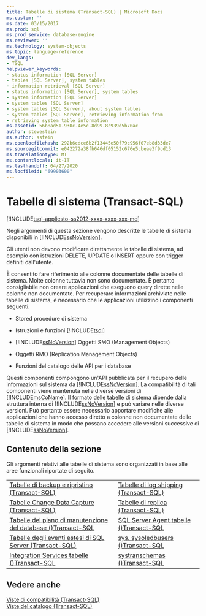 ```yaml
---
title: Tabelle di sistema (Transact-SQL) | Microsoft Docs
ms.custom: ''
ms.date: 03/15/2017
ms.prod: sql
ms.prod_service: database-engine
ms.reviewer: ''
ms.technology: system-objects
ms.topic: language-reference
dev_langs:
- TSQL
helpviewer_keywords:
- status information [SQL Server]
- tables [SQL Server], system tables
- information retrieval [SQL Server]
- status information [SQL Server], system tables
- system information [SQL Server]
- system tables [SQL Server]
- system tables [SQL Server], about system tables
- system tables [SQL Server], retrieving information from
- retrieving system table information
ms.assetid: 56b8ad51-930c-4e5c-8d99-8c939d5b70ac
author: stevestein
ms.author: sstein
ms.openlocfilehash: 292b6cdce6b2f13445e50f79c956f07eb8d33de7
ms.sourcegitcommit: e042272a38fb646df05152c676e5cbeae3f9cd13
ms.translationtype: MT
ms.contentlocale: it-IT
ms.lasthandoff: 04/27/2020
ms.locfileid: "69903600"
---
```

# <a name="system-tables-transact-sql"></a>Tabelle di sistema (Transact-SQL)
[!INCLUDE[tsql-appliesto-ss2012-xxxx-xxxx-xxx-md](../../includes/tsql-appliesto-ss2012-xxxx-xxxx-xxx-md.md)]

  Negli argomenti di questa sezione vengono descritte le tabelle di sistema disponibili in [!INCLUDE[ssNoVersion](../../includes/ssnoversion-md.md)].  
  
 Gli utenti non devono modificare direttamente le tabelle di sistema, ad esempio con istruzioni DELETE, UPDATE o INSERT oppure con trigger definiti dall'utente.  
  
 È consentito fare riferimento alle colonne documentate delle tabelle di sistema. Molte colonne tuttavia non sono documentate. È pertanto consigliabile non creare applicazioni che eseguono query dirette nelle colonne non documentate. Per recuperare informazioni archiviate nelle tabelle di sistema, è necessario che le applicazioni utilizzino i componenti seguenti:  
  
-   Stored procedure di sistema  
  
-   Istruzioni e funzioni [!INCLUDE[tsql](../../includes/tsql-md.md)]  
  
-   [!INCLUDE[ssNoVersion](../../includes/ssnoversion-md.md)] Oggetti SMO (Management Objects)  
  
-   Oggetti RMO (Replication Management Objects)  
  
-   Funzioni del catalogo delle API per i database  
  
 Questi componenti compongono un'API pubblicata per il recupero delle informazioni sul sistema da [!INCLUDE[ssNoVersion](../../includes/ssnoversion-md.md)]. La compatibilità di tali componenti viene mantenuta nelle diverse versioni di [!INCLUDE[msCoName](../../includes/msconame-md.md)]. Il formato delle tabelle di sistema dipende dalla struttura interna di [!INCLUDE[ssNoVersion](../../includes/ssnoversion-md.md)] e può variare nelle diverse versioni. Può pertanto essere necessario apportare modifiche alle applicazioni che hanno accesso diretto a colonne non documentate delle tabelle di sistema in modo che possano accedere alle versioni successive di [!INCLUDE[ssNoVersion](../../includes/ssnoversion-md.md)].  
  
## <a name="in-this-section"></a>Contenuto della sezione  
 Gli argomenti relativi alle tabelle di sistema sono organizzati in base alle aree funzionali riportate di seguito.  
  
|||  
|-|-|  
|[Tabelle di backup e ripristino &#40;Transact-SQL&#41;](../../relational-databases/system-tables/backup-and-restore-tables-transact-sql.md)|[Tabelle di log shipping &#40;Transact-SQL&#41;](../../relational-databases/system-tables/log-shipping-tables-transact-sql.md)|  
|[Tabelle Change Data Capture &#40;Transact-SQL&#41;](../../relational-databases/system-tables/change-data-capture-tables-transact-sql.md)|[Tabelle di replica &#40;Transact-SQL&#41;](../../relational-databases/system-tables/replication-tables-transact-sql.md)|  
|[Tabelle del piano di manutenzione del database &#40;&#41;Transact-SQL](../../relational-databases/system-tables/database-maintenance-plan-tables-transact-sql.md)|[SQL Server Agent tabelle &#40;&#41;Transact-SQL](../../relational-databases/system-tables/sql-server-agent-tables-transact-sql.md)|  
|[Tabelle degli eventi estesi di SQL Server &#40;Transact-SQL&#41;](../../relational-databases/extended-events/xevents-references-system-objects.md#system-tables)|[sys. sysoledbusers &#40;&#41;Transact-SQL](../../relational-databases/system-compatibility-views/sys-sysoledbusers-transact-sql.md)|  
|[Integration Services tabelle &#40;&#41;Transact-SQL](../../relational-databases/system-tables/integration-services-tables-transact-sql.md)|[systranschemas &#40;&#41;Transact-SQL](../../relational-databases/system-views/systranschemas-transact-sql.md)|  
  
## <a name="see-also"></a>Vedere anche  
 [Viste di compatibilità &#40;Transact-SQL&#41;](~/relational-databases/system-compatibility-views/system-compatibility-views-transact-sql.md)   
 [Viste del catalogo &#40;Transact-SQL&#41;](../../relational-databases/system-catalog-views/catalog-views-transact-sql.md)  
  
  
